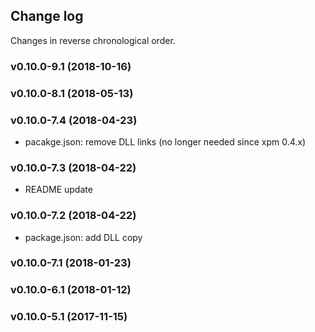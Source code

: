 ## Change log

Changes in reverse chronological order.

### v0.10.0-9.1 (2018-10-16)

### v0.10.0-8.1 (2018-05-13)

### v0.10.0-7.4 (2018-04-23)

- pacakge.json: remove DLL links (no longer needed since xpm 0.4.x)

### v0.10.0-7.3 (2018-04-22)

- README update

### v0.10.0-7.2 (2018-04-22)

- package.json: add DLL copy

### v0.10.0-7.1 (2018-01-23)

### v0.10.0-6.1 (2018-01-12)

### v0.10.0-5.1 (2017-11-15)
